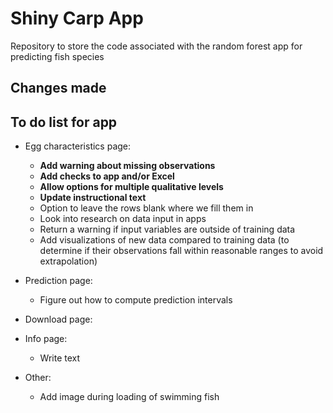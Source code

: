 
# Shiny Carp App

Repository to store the code associated with the random forest app for
predicting fish species

## Changes made

## To do list for app

  - Egg characteristics page:
    
      - **Add warning about missing observations**
      - **Add checks to app and/or Excel**
      - **Allow options for multiple qualitative levels**
      - **Update instructional text**
      - Option to leave the rows blank where we fill them in
      - Look into research on data input in apps
      - Return a warning if input variables are outside of training data
      - Add visualizations of new data compared to training data (to
        determine if their observations fall within reasonable ranges to
        avoid extrapolation)

  - Prediction page:
    
      - Figure out how to compute prediction intervals

  - Download page:

  - Info page:
    
      - Write text

  - Other:
    
      - Add image during loading of swimming fish
